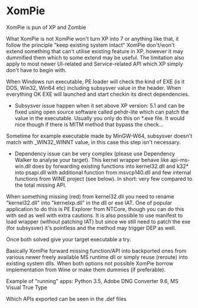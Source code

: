 # XomPie
XomPie is pun of XP and Zombie

What XomPie is not
XomPie won't turn XP into 7 or anything like that, it follow the principle "keep existing system intact"
XomPie don't/won't extend something that can't utilise existing feature in XP, however it may dummified them which to some extend may be useful. The limitation also apply to most newer UI-related and Service-related API which XP simply don't have to begin with.

When Windows run executable, PE loader will check the kind of EXE (is it DOS, Win32, Win64 etc) including subsysver value in the header. When everything OK EXE will launched and start checkin its direct dependencies.

- Subsysver issue happen when it set above XP version: 5.1 and can be fixed using open source software called pehdr-lite which can patch the value in the executable. Usually you only do this on *.exe file.
It would nice though if there is MITM method that bypass the check...

Sometime for example executable made by MinGW-W64, subsysver doesn't match with _WIN32_WINNT value, in this case this step isn't necessary.

- Dependency issue can be very complex (please use Dependency Walker to analyse your target). This kernel wrapper behave like api-ms-win.dll does by forwarding existing functions into kernel32.dll and k32* into psapi.dll with additional function from msvcp140.dll and few internal functions from WINE project (see below). In short: very few compared to the total missing API.

When something missing (red) from kernel32.dll you need to rename "kernel32.dll" into "kernelxp.dll" in the dll or exe IAT. One of popular application to do this is PE Explorer from NTCore, though you can do this with sed as well with extra cautions. It is also possible to use manifest to load wrapper (without patching IAT) but since we still need to patch the exe (for subsysver) it's pointless and the method may trigger DEP as well. 

Once both solved give your target executable a try.

Basically XomPie forward missing function/API into backported ones from various newer freely available MS runtime dll or simply reuse (reroute) into existing system dlls. When both options not possible XomPie borrow implementation from Wine or make them dummies (if preferable).

Example of "running" apps:
Python 3.5,
Adobe DNG Converter 9.6,
MS Visual True Type

Which APIs exported can be seen in the .def files
